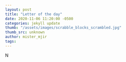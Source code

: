 ```yaml
---
layout: post
title: "Letter of the day"
date: 2020-11-06 11:20:00 -0500
categories: jekyll update
thumb: "/assets/images/scrabble_blocks_scrambled.jpg"
thumb_src: unknown
author: mister_mjir
tags:
---
```

N

